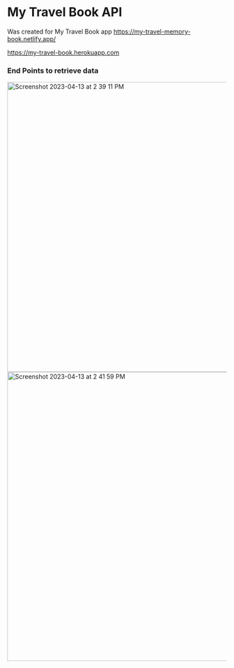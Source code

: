 # My Travel Book API

Was created for My Travel Book app https://my-travel-memory-book.netlify.app/

https://my-travel-book.herokuapp.com

### End Points to retrieve data
<img width="664" alt="Screenshot 2023-04-13 at 2 39 11 PM" src="https://user-images.githubusercontent.com/30150366/231888785-83e5a699-bcfc-4b71-8ee6-9f6fe3e1a859.png">

<img width="662" alt="Screenshot 2023-04-13 at 2 41 59 PM" src="https://user-images.githubusercontent.com/30150366/231889231-59acfc03-1817-4089-aced-7ce93dc51cf3.png">

